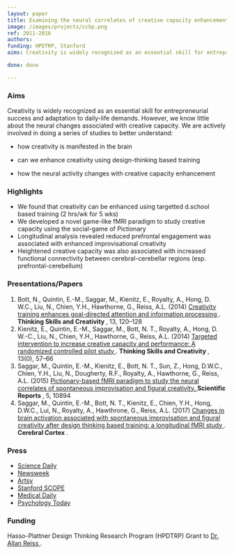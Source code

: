 ```yaml
---
layout: paper
title: Examining the neural correlates of creative capacity enhancement using targetted training. 
image: /images/projects/ccbp.png
ref: 2011-2016
authors: 
funding: HPDTRP, Stanford
aims: Creativity is widely recognized as an essential skill for entrepreneurial success and adaptation to daily-life demands. However, we know little about the neural changes associated with creative capacity enhancement. Here, we studied i) whether creativity can be enhanced using targetted training and ii) the associated changes in brain dynamics.

done: done

---
```


### Aims

Creativity is widely recognized as an essential skill for entrepreneurial success and adaptation to daily-life demands. However, we know little about the neural changes associated with creative capacity. We are actively involved in doing a series of studies to better understand:

- how creativity is manifested in the brain

- can we enhance creativity using design-thinking based training

- how the neural activity changes with creative capacity enhancement


### Highlights

- We found that creativity can be enhanced using targetted d.school based training (2 hrs/wk for 5 wks)
- We developed a novel game-like fMRI paradigm to study creative capacity using the social-game of Pictionary
- Longitudinal analysis revealed reduced prefrontal engagement was associated with enhanced improvisational creativity
- Heightened creative capacity was also associated with increased functional connectivity between cerebral-cerebellar regions (esp. prefrontal-cerebellum)


### Presentations/Papers
1. Bott, N., Quintin, E.-M., Saggar, M., Kienitz, E., Royalty, A., Hong, D. W.C., Liu, N., Chien, Y.H., Hawthorne, G., Reiss, A.L. (2014) <a href="http://dx.doi.org/10.1016/j.tsc.2014.03.005"> Creativity training enhances goal-directed attention and information processing </a>. <strong> Thinking Skills and Creativity </strong>, 13, 120–128   
2. Kienitz, E., Quintin, E.-M., Saggar, M., Bott, N. T., Royalty, A., Hong, D. W.-C., Liu, N., Chien, Y.H., Hawthorne, G., Reiss, A.L. (2014) <a href="http://dx.doi.org/10.1016/j.tsc.2014.03.002"> Targeted intervention to increase creative capacity and performance: A randomized controlled pilot study </a>. <strong> Thinking Skills and Creativity </strong>, 13(0), 57–66    
3. Saggar, M., Quintin, E.-M., Kienitz, E., Bott, N. T., Sun, Z., Hong, D.W.C., Chien, Y.H., Liu, N., Dougherty, R.F., Royalty, A., Hawthorne, G., Reiss, A.L. (2015) <a href="http://dx.doi.org/10.1038/srep10894"> Pictionary-based fMRI paradigm to study the neural correlates of spontaneous improvisation and figural creativity. </a> <strong> Scientific Reports </strong>, 5, 10894 
4. Saggar, M., Quintin, E.-M., Bott, N. T., Kienitz, E., Chien, Y.H., Hong, D.W.C., Lui, N., Royalty, A., Hawthrone, G., Reiss, A.L. (2017) <a href="http://doi.org/10.1093/cercor/bhw171 "> Changes in brain activation associated with spontaneous improvisation and figural creativity after design thinking based training: a longitudinal fMRI study </a>. <strong> Cerebral Cortex </strong>. 

### Press
- <a href="https://www.sciencedaily.com/releases/2015/05/150528084158.htm">Science Daily</a>
- <a href="https://www.newsweek.com/using-pictionary-study-creativity-and-brain-338323">Newsweek</a>
- <a href="https://www.artsy.net/article/artsy-editorial-live-creative-life">Artsy</a>
- <a href="https://scopeblog.stanford.edu/2015/05/28/stanford-researchers-tie-unexpected-brain-structures-to-creativity-and-to-stifling-it/"> Stanford SCOPE </a>
- <a href="https://www.medicaldaily.com/creativity-and-unremarkable-cerebellum-motor-region-found-play-surprising-role-335680"> Medical Daily </a>
- <a href="https://www.psychologytoday.com/us/blog/the-athletes-way/201706/new-research-explains-why-overthinking-can-hinder-creativity"> Psychology Today </a>


### Funding
Hasso-Plattner Design Thinking Research Program (HPDTRP) Grant to <a href="profiles.stanford.edu/allan-reiss">Dr. Allan Reiss </a>. 